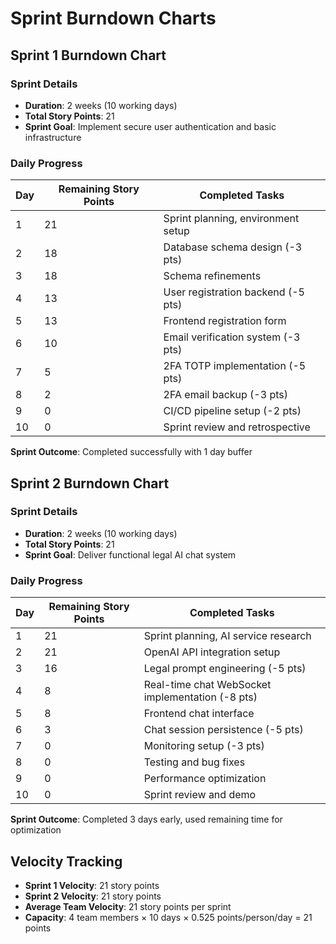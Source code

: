 # Sprint Burndown Charts

## Sprint 1 Burndown Chart

### Sprint Details
- **Duration**: 2 weeks (10 working days)
- **Total Story Points**: 21
- **Sprint Goal**: Implement secure user authentication and basic infrastructure

### Daily Progress

| Day | Remaining Story Points | Completed Tasks |
|-----|----------------------|-----------------|
| 1   | 21                   | Sprint planning, environment setup |
| 2   | 18                   | Database schema design (-3 pts) |
| 3   | 18                   | Schema refinements |
| 4   | 13                   | User registration backend (-5 pts) |
| 5   | 13                   | Frontend registration form |
| 6   | 10                   | Email verification system (-3 pts) |
| 7   | 5                    | 2FA TOTP implementation (-5 pts) |
| 8   | 2                    | 2FA email backup (-3 pts) |
| 9   | 0                    | CI/CD pipeline setup (-2 pts) |
| 10  | 0                    | Sprint review and retrospective |

**Sprint Outcome**: Completed successfully with 1 day buffer

## Sprint 2 Burndown Chart

### Sprint Details
- **Duration**: 2 weeks (10 working days)
- **Total Story Points**: 21
- **Sprint Goal**: Deliver functional legal AI chat system

### Daily Progress

| Day | Remaining Story Points | Completed Tasks |
|-----|----------------------|-----------------|
| 1   | 21                   | Sprint planning, AI service research |
| 2   | 21                   | OpenAI API integration setup |
| 3   | 16                   | Legal prompt engineering (-5 pts) |
| 4   | 8                    | Real-time chat WebSocket implementation (-8 pts) |
| 5   | 8                    | Frontend chat interface |
| 6   | 3                    | Chat session persistence (-5 pts) |
| 7   | 0                    | Monitoring setup (-3 pts) |
| 8   | 0                    | Testing and bug fixes |
| 9   | 0                    | Performance optimization |
| 10  | 0                    | Sprint review and demo |

**Sprint Outcome**: Completed 3 days early, used remaining time for optimization

## Velocity Tracking

- **Sprint 1 Velocity**: 21 story points
- **Sprint 2 Velocity**: 21 story points
- **Average Team Velocity**: 21 story points per sprint
- **Capacity**: 4 team members × 10 days × 0.525 points/person/day = 21 points